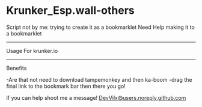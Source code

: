 # Krunker_Esp.wall-others
Script not by me: 
trying to create it as a bookmarklet
Need Help making it to a bookmarklet
________________________________________________________________________
Usage
For krunker.io

_________________________________________________________________________
Benefits

-Are that not need to download tampemonkey and then ka-boom
-drag the final link to the bookmark bar then there you go!



If you can help shoot me a message!
DevVilx@users.noreply.github.com
